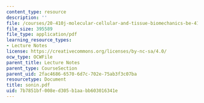 ```yaml
---
content_type: resource
description: ''
file: /courses/20-410j-molecular-cellular-and-tissue-biomechanics-be-410j-spring-2003/7b7851bf008ed305b1aabb603016341e_sonin.pdf
file_size: 395589
file_type: application/pdf
learning_resource_types:
- Lecture Notes
license: https://creativecommons.org/licenses/by-nc-sa/4.0/
ocw_type: OCWFile
parent_title: Lecture Notes
parent_type: CourseSection
parent_uid: 2fac4686-6570-6d7c-702e-75ab3f3c07ba
resourcetype: Document
title: sonin.pdf
uid: 7b7851bf-008e-d305-b1aa-bb603016341e
---
```

